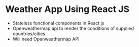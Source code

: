 # Weather App Using React JS

- Stateless functional components in React js
- Openweathermap api to render the conditions of supplied countries/cities.
- Will need Openweathermap API
